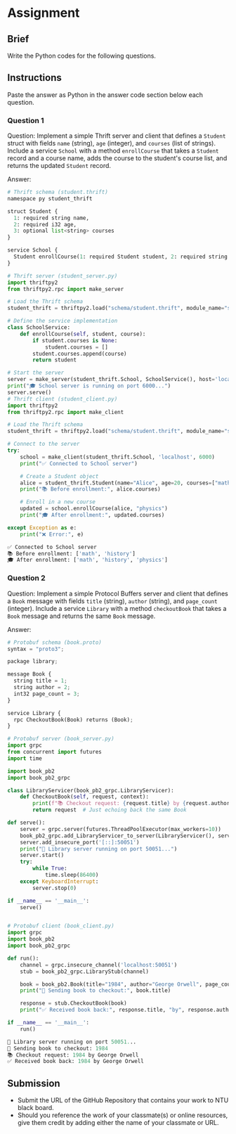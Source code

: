# Assignment

## Brief

Write the Python codes for the following questions.

## Instructions

Paste the answer as Python in the answer code section below each question.

### Question 1

Question: Implement a simple Thrift server and client that defines a `Student` struct with fields `name` (string), `age` (integer), and `courses` (list of strings). Include a service `School` with a method `enrollCourse` that takes a `Student` record and a course name, adds the course to the student's course list, and returns the updated `Student` record.

Answer:

```python
# Thrift schema (student.thrift)
namespace py student_thrift

struct Student {
  1: required string name,
  2: required i32 age,
  3: optional list<string> courses
}

service School {
  Student enrollCourse(1: required Student student, 2: required string course)
}

# Thrift server (student_server.py)
import thriftpy2
from thriftpy2.rpc import make_server

# Load the Thrift schema
student_thrift = thriftpy2.load("schema/student.thrift", module_name="student_thrift")

# Define the service implementation
class SchoolService:
    def enrollCourse(self, student, course):
        if student.courses is None:
            student.courses = []
        student.courses.append(course)
        return student

# Start the server
server = make_server(student_thrift.School, SchoolService(), host='localhost', port=6000)
print("🎓 School server is running on port 6000...")
server.serve()
# Thrift client (student_client.py)
import thriftpy2
from thriftpy2.rpc import make_client

# Load the Thrift schema
student_thrift = thriftpy2.load("schema/student.thrift", module_name="student_thrift")

# Connect to the server
try:
    school = make_client(student_thrift.School, 'localhost', 6000)
    print("✅ Connected to School server")

    # Create a Student object
    alice = student_thrift.Student(name="Alice", age=20, courses=["math", "history"])
    print("📚 Before enrollment:", alice.courses)

    # Enroll in a new course
    updated = school.enrollCourse(alice, "physics")
    print("🎓 After enrollment:", updated.courses)

except Exception as e:
    print("❌ Error:", e)

✅ Connected to School server
📚 Before enrollment: ['math', 'history']
🎓 After enrollment: ['math', 'history', 'physics']

```

### Question 2

Question: Implement a simple Protocol Buffers server and client that defines a `Book` message with fields `title` (string), `author` (string), and `page_count` (integer). Include a service `Library` with a method `checkoutBook` that takes a `Book` message and returns the same `Book` message.

Answer:

```python
# Protobuf schema (book.proto)
syntax = "proto3";

package library;

message Book {
  string title = 1;
  string author = 2;
  int32 page_count = 3;
}

service Library {
  rpc CheckoutBook(Book) returns (Book);
}

# Protobuf server (book_server.py)
import grpc
from concurrent import futures
import time

import book_pb2
import book_pb2_grpc

class LibraryServicer(book_pb2_grpc.LibraryServicer):
    def CheckoutBook(self, request, context):
        print(f"📚 Checkout request: {request.title} by {request.author}")
        return request  # Just echoing back the same Book

def serve():
    server = grpc.server(futures.ThreadPoolExecutor(max_workers=10))
    book_pb2_grpc.add_LibraryServicer_to_server(LibraryServicer(), server)
    server.add_insecure_port('[::]:50051')
    print("📘 Library server running on port 50051...")
    server.start()
    try:
        while True:
            time.sleep(86400)
    except KeyboardInterrupt:
        server.stop(0)

if __name__ == '__main__':
    serve()


# Protobuf client (book_client.py)
import grpc
import book_pb2
import book_pb2_grpc

def run():
    channel = grpc.insecure_channel('localhost:50051')
    stub = book_pb2_grpc.LibraryStub(channel)

    book = book_pb2.Book(title="1984", author="George Orwell", page_count=328)
    print("📖 Sending book to checkout:", book.title)

    response = stub.CheckoutBook(book)
    print("✅ Received book back:", response.title, "by", response.author)

if __name__ == '__main__':
    run()

📘 Library server running on port 50051...
📖 Sending book to checkout: 1984
📚 Checkout request: 1984 by George Orwell
✅ Received book back: 1984 by George Orwell

```

## Submission

- Submit the URL of the GitHub Repository that contains your work to NTU black board.
- Should you reference the work of your classmate(s) or online resources, give them credit by adding either the name of your classmate or URL.
